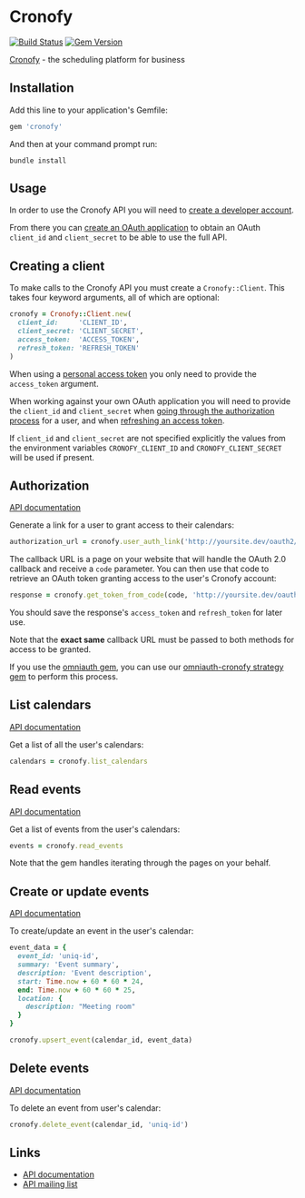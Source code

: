 # Cronofy

[![Build Status](https://travis-ci.org/cronofy/cronofy-ruby.svg?branch=master)](https://travis-ci.org/cronofy/cronofy-ruby)
[![Gem Version](https://badge.fury.io/rb/cronofy.svg)](http://badge.fury.io/rb/cronofy)

[Cronofy](https://www.cronofy.com) - the scheduling platform for business

## Installation

Add this line to your application's Gemfile:

```ruby
gem 'cronofy'
```

And then at your command prompt run:

```
bundle install
```

## Usage

In order to use the Cronofy API you will need to [create a developer account](https://app.cronofy.com/sign_up/new).

From there you can [create an OAuth application](https://app.cronofy.com/oauth/applications/new)
to obtain an OAuth `client_id` and `client_secret` to be able to use the full API.

## Creating a client

To make calls to the Cronofy API you must create a `Cronofy::Client`. This takes
four keyword arguments, all of which are optional:

```ruby
cronofy = Cronofy::Client.new(
  client_id:     'CLIENT_ID',
  client_secret: 'CLIENT_SECRET',
  access_token:  'ACCESS_TOKEN',
  refresh_token: 'REFRESH_TOKEN'
)
```

When using a [personal access token](https://app.cronofy.com/oauth/applications/5447ae289bd94726da00000f/tokens)
you only need to provide the `access_token` argument.

When working against your own OAuth application you will need to provide the
`client_id` and `client_secret` when [going through the authorization process](https://www.cronofy.com/developers/api/#authorization)
for a user, and when [refreshing an access token](https://www.cronofy.com/developers/api/#token-refresh).

If `client_id` and `client_secret` are not specified explicitly the values from
the environment variables `CRONOFY_CLIENT_ID` and `CRONOFY_CLIENT_SECRET` will
be used if present.

## Authorization

[API documentation](https://www.cronofy.com/developers/api/#authorization)

Generate a link for a user to grant access to their calendars:

```ruby
authorization_url = cronofy.user_auth_link('http://yoursite.dev/oauth2/callback')
```

The callback URL is a page on your website that will handle the OAuth 2.0
callback and receive a `code` parameter. You can then use that code to retrieve
an OAuth token granting access to the user's Cronofy account:

```ruby
response = cronofy.get_token_from_code(code, 'http://yoursite.dev/oauth2/callback')
```

You should save the response's `access_token` and `refresh_token` for later use.

Note that the **exact same** callback URL must be passed to both methods for
access to be granted.

If you use the [omniauth gem](https://rubygems.org/gems/omniauth), you can use
our [omniauth-cronofy strategy gem](https://rubygems.org/gems/omniauth-cronofy)
to perform this process.

## List calendars

[API documentation](https://www.cronofy.com/developers/api/#calendars)

Get a list of all the user's calendars:

```ruby
calendars = cronofy.list_calendars
```

## Read events

[API documentation](https://www.cronofy.com/developers/api/#read-events)

Get a list of events from the user's calendars:

```ruby
events = cronofy.read_events
```

Note that the gem handles iterating through the pages on your behalf.

## Create or update events

[API documentation](https://www.cronofy.com/developers/api/#upsert-event)

To create/update an event in the user's calendar:

```ruby
event_data = {
  event_id: 'uniq-id',
  summary: 'Event summary',
  description: 'Event description',
  start: Time.now + 60 * 60 * 24,
  end: Time.now + 60 * 60 * 25,
  location: {
    description: "Meeting room"
  }
}

cronofy.upsert_event(calendar_id, event_data)
```

## Delete events

[API documentation](https://www.cronofy.com/developers/api/#delete-event)

To delete an event from user's calendar:

```ruby
cronofy.delete_event(calendar_id, 'uniq-id')
```

## Links

 * [API documentation](https://www.cronofy.com/developers/api)
 * [API mailing list](https://groups.google.com/d/forum/cronofy-api)

